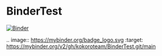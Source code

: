 # BinderTest

[![Binder](https://mybinder.org/badge_logo.svg)](https://mybinder.org/v2/gh/kokoroteam/BinderTest.git/main)

.. image:: https://mybinder.org/badge_logo.svg
 :target: https://mybinder.org/v2/gh/kokoroteam/BinderTest.git/main
